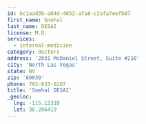 ```yaml
---
id: bc1aad3b-a04d-4852-afa8-c2afa7eefb07
first_name: Snehal
last_name: DESAI
license: M.D.
services:
  - internal-medicine
category: doctors
address: '2031 McDaniel Street, Suite #210'
city: 'North Las Vegas'
state: NV
zip: '89030'
phone: 702-633-0207
title: 'Snehal DESAI'
_geoloc:
  lng: -115.12318
  lat: 36.206419
---
```

